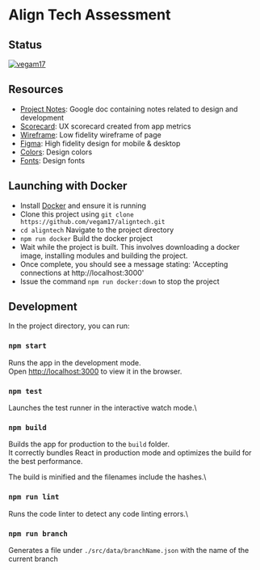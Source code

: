 # Align Tech Assessment

## Status

[![vegam17](https://circleci.com/gh/vegam17/aligntech.svg?style=shield)](https://app.circleci.com/pipelines/github/vegam17/aligntech)

## Resources

- [Project Notes](https://docs.google.com/document/d/1l082fxvPRO4wQ91rBAUoZfoWvfGncgUFQRafjI5sqZo/edit?usp=sharing): Google doc containing notes related to design and development
- [Scorecard](https://docs.google.com/document/d/1WUno-js5kq3xHePKH8puQ6sWZg64Q7jn01pGGQNFEGo/edit?usp=sharing): UX scorecard created from app metrics
- [Wireframe](https://whimsical.com/align-tech-interview-E6R3cUJC2S6sLsuzCy9Kgh): Low fidelity wireframe of page
- [Figma](https://www.figma.com/file/fc6cutztQ9x3pJP5B8jQiY/Align-UI-%2F-UX-Assessment?type=design&node-id=0-1): High fidelity design for mobile & desktop
- [Colors](https://coolors.co/3098e8-262626-f5f5f5): Design colors
- [Fonts](https://www.fontpair.co/pairings/oswald-quicksand): Design fonts

## Launching with Docker

- Install [Docker](https://www.docker.com/) and ensure it is running
- Clone this project using `git clone https://github.com/vegam17/aligntech.git`
- `cd aligntech` Navigate to the project directory
- `npm run docker` Build the docker project
- Wait while the project is built. This involves downloading a docker image, installing modules and building the project.
- Once complete, you should see a message stating: 'Accepting connections at http://localhost:3000'
- Issue the command `npm run docker:down` to stop the project

## Development

In the project directory, you can run:

### `npm start`

Runs the app in the development mode.\
Open [http://localhost:3000](http://localhost:3000) to view it in the browser.

### `npm test`

Launches the test runner in the interactive watch mode.\

### `npm build`

Builds the app for production to the `build` folder.\
It correctly bundles React in production mode and optimizes the build for the best performance.

The build is minified and the filenames include the hashes.\

### `npm run lint`

Runs the code linter to detect any code linting errors.\

### `npm run branch`

Generates a file under `./src/data/branchName.json` with the name of the current branch
